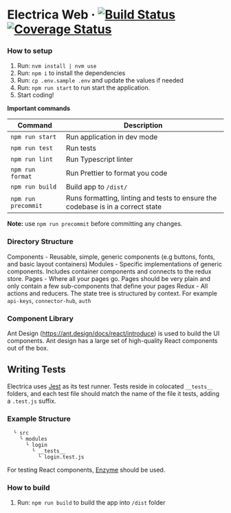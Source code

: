 # Electrica Web &middot; [![Build Status](https://travis-ci.com/electricaio/web.svg?token=FMUmapqayPyMpo7S8j31&branch=master)](https://travis-ci.com/electricaio/web) [![Coverage Status](https://coveralls.io/repos/github/electricaio/web/badge.svg?branch=master&t=PqO7AE)](https://coveralls.io/github/electricaio/web?branch=master)

### How to setup

1. Run: `nvm install | nvm use`
1. Run: `npm i` to install the dependencies
1. Run: `cp .env.sample .env` and update the values if needed
1. Run: `npm run start` to run start the application.
1. Start coding!

**Important commands**

Command | Description
--- | ---
`npm run start` | Run application in dev mode
`npm run test` | Run tests
`npm run lint` | Run Typescript linter
`npm run format` | Run Prettier to format you code
`npm run build` | Build app to `/dist/`
`npm run precommit` | Runs formatting, linting and tests to ensure the codebase is in a correct state
**Note:** use `npm run precommit` before committing any changes. 

### Directory Structure

Components - Reusable, simple, generic components (e.g buttons, fonts, and basic layout containers)
Modules - Specific implementations of generic components. Includes container components and connects to the redux store.
Pages - Where all your pages go. Pages should be very plain and only contain a few sub-components that define your pages
Redux - All actions and reducers. The state tree is structured by context. For example `api-keys`, `connector-hub`, `auth`

### Component Library

Ant Design (https://ant.design/docs/react/introduce) is used to build the UI components. Ant design has a large set of high-quality React components out of the box.

## Writing Tests

Electrica uses [Jest](https://facebook.github.io/jest/) as its test runner. Tests reside in colocated `__tests__` folders, and each test file
should match the name of the file it tests, adding a `.test.js` suffix.

### Example Structure

```
  ╰ src
    ╰ modules
      ╰ login
        ╰ __tests__
          ╰ login.test.js
```

For testing React components, [Enzyme](http://airbnb.io/enzyme/) should be used.

### How to build

1. Run: `npm run build` to build the app into `/dist` folder

